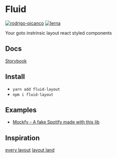 
# Fluid
[![rodrigo-picanco](https://circleci.com/gh/rodrigo-picanco/fluid-layout.svg?style=svg)](https://app.circleci.com/pipelines/github/rodrigo-picanco/fluid-layout)
[![lerna](https://img.shields.io/badge/maintained%20with-lerna-cc00ff.svg)](https://lerna.js.org/)


Your goto instrinsic layout react styled components


## Docs

[Storybook](https://elated-feynman-68280d.netlify.app/index.html)


## Install 

- `yarn add fluid-layout`
- `npm i fluid-layout`


## Examples

- [Mockfy - A fake Spotify made with this lib](https://glitch.com/~mockfy)

## Inspiration
[every layout](https://every-layout.dev/)
[layout land](https://www.youtube.com/channel/UC7TizprGknbDalbHplROtag)
